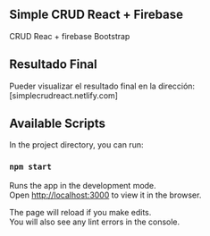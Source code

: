 ## Simple CRUD React + Firebase

CRUD Reac + firebase
Bootstrap

## Resultado Final

Pueder visualizar el resultado final en la dirección: 
[simplecrudreact.netlify.com]

## Available Scripts

In the project directory, you can run:

### `npm start`

Runs the app in the development mode.<br>
Open [http://localhost:3000](http://localhost:3000) to view it in the browser.

The page will reload if you make edits.<br>
You will also see any lint errors in the console.
